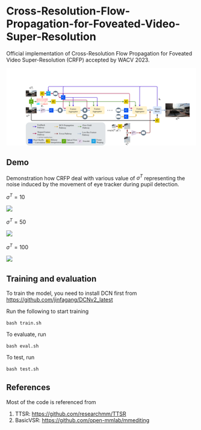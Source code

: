 # Cross-Resolution-Flow-Propagation-for-Foveated-Video-Super-Resolution

Official implementation of Cross-Resolution Flow Propagation for Foveated Video Super-Resolution (CRFP) accepted by WACV 2023.

<img src="overview.png" width="600">

## Demo

Demonstration how CRFP deal with various value of $\sigma^T$ representing the noise induced by the movement of eye tracker during pupil detection.

$\sigma^T=10$

<img src="demo/sigma10.gif" width="600">

$\sigma^T=50$

<img src="demo/sigma50.gif" width="600">

$\sigma^T=100$

<img src="demo/sigma100.gif" width="600">



## Training and evaluation
To train the model, you need to install DCN first from https://github.com/jinfagang/DCNv2_latest

Run the following to start training
```
bash train.sh
```

To evaluate, run
```
bash eval.sh
```

To test, run
```
bash test.sh
```

## References
Most of the code is referenced from

1. TTSR: https://github.com/researchmm/TTSR
2. BasicVSR: https://github.com/open-mmlab/mmediting


